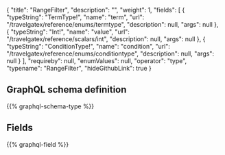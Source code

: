 {
  "title": "RangeFilter",
  "description": "",
  "weight": 1,
  "fields": [
    {
      "typeString": "TermType!",
      "name": "term",
      "url": "/travelgatex/reference/enums/termtype",
      "description": null,
      "args": null
    },
    {
      "typeString": "Int!",
      "name": "value",
      "url": "/travelgatex/reference/scalars/int",
      "description": null,
      "args": null
    },
    {
      "typeString": "ConditionType!",
      "name": "condition",
      "url": "/travelgatex/reference/enums/conditiontype",
      "description": null,
      "args": null
    }
  ],
  "requireby": null,
  "enumValues": null,
  "operator": "type",
  "typename": "RangeFilter",
  "hideGithubLink": true
}
## GraphQL schema definition

{{% graphql-schema-type %}}

## Fields

{{% graphql-field %}}
